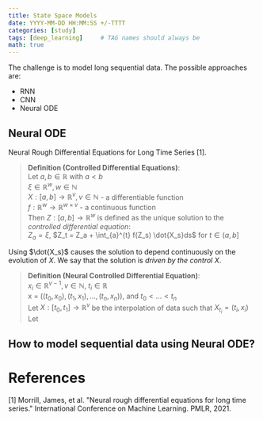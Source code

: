 ```yaml
---
title: State Space Models
date: YYYY-MM-DD HH:MM:SS +/-TTTT
categories: [study]
tags: [deep_learning]     # TAG names should always be 
math: true
---
```


The challenge is to model long sequential data. The possible approaches are:
- RNN
- CNN 
- Neural ODE 

## Neural ODE 
Neural Rough Differential Equations for Long Time Series [1].




> **Definition (Controlled Differential Equations)**:   
> Let $a, b  \in \mathbb{R}$ with $a <b$   
> $\xi \in \mathbb{R}^{w}, w \in \mathbb{N}$   
> $X: [a, b] \rightarrow \mathbb{R}^v, v \in \mathbb{N}$ - a differentiable function   
> $f: \mathbb{R}^w \rightarrow  \mathbb{R}^{w \times v}$ - a continuous function  
> Then $Z: [a, b] \rightarrow \mathbb{R}^w$ is defined as the unique solution to the *controlled differential equation*:   
> $Z_a = \xi$, $Z_t = Z_a  + \int_{a}^{t} f(Z_s) \dot{X_s}ds$ for $t \in (a, b]$


Using $\dot{X_s}$ causes the solution to depend continuously on the evolution of $X$. We say that
the solution is *driven by the control X*.


> **Definition (Neural Controlled Differential Equation)**:   
> $x_i \in \mathbb{R}^{v-1}, v \in \mathbb{N}$, $t_i \in \mathbb{R}$   
> x = $((t_0, x_0), (t_1, x_1), \dots, (t_n, x_n))$, and $t_0 < \dots < t_n$   
> Let $X: [t_0, t_1] \rightarrow \mathbb{R}^v$ be the interpolation of data such that $X_{t_i} = (t_i, x_i)$   
> Let
 


## How to model sequential data using Neural ODE? 













# References
[1] Morrill, James, et al. "Neural rough differential equations for long time series." International Conference on Machine Learning. PMLR, 2021.
